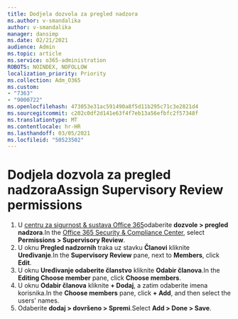 ```yaml
---
title: Dodjela dozvola za pregled nadzora
ms.author: v-smandalika
author: v-smandalika
manager: dansimp
ms.date: 02/21/2021
audience: Admin
ms.topic: article
ms.service: o365-administration
ROBOTS: NOINDEX, NOFOLLOW
localization_priority: Priority
ms.collection: Adm_O365
ms.custom:
- "7363"
- "9000722"
ms.openlocfilehash: 473053e31ac591490a8f5d11b295c71c3e2821d4
ms.sourcegitcommit: c202c0df2d141e63f4f7eb13a56efbfc2f57348f
ms.translationtype: MT
ms.contentlocale: hr-HR
ms.lasthandoff: 03/05/2021
ms.locfileid: "50523502"
---
```

# <a name="assign-supervisory-review-permissions"></a><span data-ttu-id="39d13-102">Dodjela dozvola za pregled nadzora</span><span class="sxs-lookup"><span data-stu-id="39d13-102">Assign Supervisory Review permissions</span></span>

1. <span data-ttu-id="39d13-103">U [centru za sigurnost & sustava Office 365](https://sip.protection.office.com/homepage)odaberite **dozvole > pregled nadzora**.</span><span class="sxs-lookup"><span data-stu-id="39d13-103">In the [Office 365 Security & Compliance Center](https://sip.protection.office.com/homepage), select **Permissions > Supervisory Review**.</span></span>
2. <span data-ttu-id="39d13-104">U oknu **Pregled nadzornih** traka uz stavku **Članovi** kliknite **Uređivanje**.</span><span class="sxs-lookup"><span data-stu-id="39d13-104">In the **Supervisory Review** pane, next to **Members**, click **Edit**.</span></span>
3. <span data-ttu-id="39d13-105">U oknu **Uređivanje odaberite članstvo** kliknite **Odabir članova**.</span><span class="sxs-lookup"><span data-stu-id="39d13-105">In the **Editing Choose member** pane, click **Choose members**.</span></span>
4. <span data-ttu-id="39d13-106">U oknu **Odabir članova** kliknite **+ Dodaj**, a zatim odaberite imena korisnika.</span><span class="sxs-lookup"><span data-stu-id="39d13-106">In the **Choose members** pane, click **+ Add**, and then select the users' names.</span></span>
5. <span data-ttu-id="39d13-107">Odaberite **dodaj > dovršeno > Spremi**.</span><span class="sxs-lookup"><span data-stu-id="39d13-107">Select **Add > Done > Save**.</span></span>